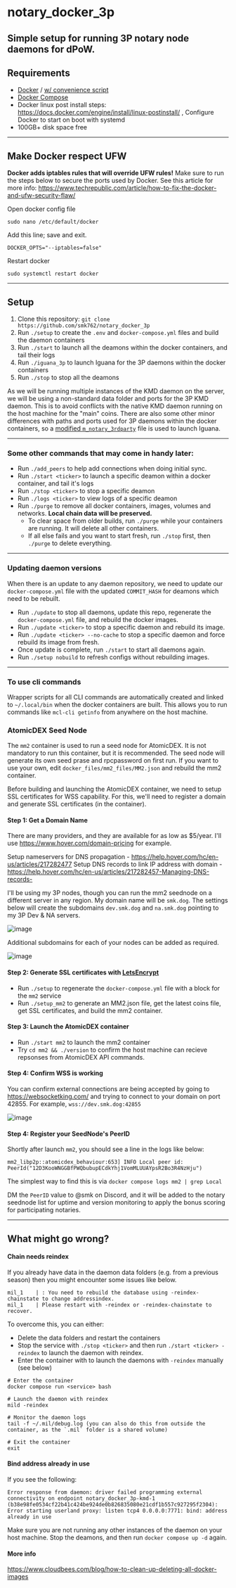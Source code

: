 # notary_docker_3p

Simple setup for running 3P notary node daemons for dPoW.
---
## Requirements

 - [Docker](https://docs.docker.com/engine/install/ubuntu/) / [w/ convenience script](https://docs.docker.com/engine/install/ubuntu/#install-using-the-convenience-script)
 - [Docker Compose](https://docs.docker.com/compose/install/linux/#install-using-the-repository)
 - Docker linux post install steps: https://docs.docker.com/engine/install/linux-postinstall/ , Configure Docker to start on boot with systemd
 - 100GB+ disk space free
---
## Make Docker respect UFW

**Docker adds iptables rules that will override UFW rules!** 
Make sure to run the steps below to secure the ports used by Docker. See this article for more info: https://www.techrepublic.com/article/how-to-fix-the-docker-and-ufw-security-flaw/

Open docker config file
```
sudo nano /etc/default/docker
```

Add this line; save and exit.
```
DOCKER_OPTS="--iptables=false"
```

Restart docker
```
sudo systemctl restart docker
```
---
## Setup

1. Clone this repository: `git clone https://github.com/smk762/notary_docker_3p`
2. Run `./setup` to create the `.env` and `docker-compose.yml` files and build the daemon containers
3. Run `./start` to launch all the deamons within the docker containers, and tail their logs
4. Run `./iguana_3p` to launch Iguana for the 3P daemons within the docker containers
5. Run `./stop` to stop all the deamons

As we will be running multiple instances of the KMD daemon on the server, we will be using a non-standard data folder and ports for the 3P KMD daemon. This is to avoid conflicts with the native KMD daemon running on the host machine for the "main" coins.
There are also some other minor differences with paths and ports used for 3P daemons within the docker containers, so a [modified `m_notary_3rdparty`](https://github.com/KomodoPlatform/dPoW/blob/season-seven/iguana/m_notary_3rdparty_docker) file is used to launch Iguana.

---
### Some other commands that may come in handy later:
- Run `./add_peers` to help add connections when doing initial sync.
- Run `./start <ticker>` to launch a specific deamon within a docker container, and tail it's logs
- Run `./stop <ticker>` to stop a specific deamon
- Run `./logs <ticker>` to view logs of a specific deamon
- Run `./purge` to remove all docker containers, images, volumes and networks. **Local chain data will be preserved.**
    - To clear space from older builds, run `./purge` while your containers are running. It will delete all other containers.
    - If all else fails and you want to start fresh, run `./stop` first, then `./purge` to delete everything.

---
### Updating daemon versions

When there is an update to any daemon repository, we need to update our `docker-compose.yml` file with the updated `COMMIT_HASH` for deamons which need to be rebuilt.
- Run `./update` to stop all daemons, update this repo, regenerate the `docker-compose.yml` file, and rebuild the docker images.
- Run `./update <ticker>` to stop a specific daemon and rebuild its image.
- Run `./update <ticker> --no-cache` to stop a specific daemon and force rebuild its image from fresh.
- Once update is complete, run `./start` to start all daemons again.
- Run `./setup nobuild` to refresh configs without rebuilding images. 

---
### To use cli commands
Wrapper scripts for all CLI commands are automatically created and linked to `~/.local/bin` when the docker containers are built. This allows you to run commands like `mcl-cli getinfo` from anywhere on the host machine.


### AtomicDEX Seed Node
The `mm2` container is used to run a seed node for AtomicDEX. It is not mandatory to run this container, but it is recommended.
The seed node will generate its own seed prase and rpcpassword on first run. If you want to use your own, edit `docker_files/mm2_files/MM2.json` and rebuild the mm2 container.

Before building and launching the AtomicDEX container, we need to setup SSL certificates for WSS capability. For this, we'll need to register a domain and generate SSL certificates (in the container). 

#### Step 1: Get a Domain Name
There are many providers, and they are available for as low as $5/year. I'll use https://www.hover.com/domain-pricing for example.

Setup nameservers for DNS propagation - https://help.hover.com/hc/en-us/articles/217282477
Setup DNS records to link IP address with domain - https://help.hover.com/hc/en-us/articles/217282457-Managing-DNS-records-

I'll be using my 3P nodes, though you can run the mm2 seednode on a different server in any region.
My domain name will be `smk.dog`. The settings below will create the subdomains `dev.smk.dog` and `na.smk.dog` pointing to my 3P Dev & NA servers.

![image](https://user-images.githubusercontent.com/35845239/171760406-3dfb473a-5db9-47eb-bdaf-3b4e81ae739c.png)

Additional subdomains for each of your nodes can be added as required.

![image](https://user-images.githubusercontent.com/35845239/171760521-1f0c3a59-3fbd-4c9e-8abf-6249bd856c57.png)


#### Step 2: Generate SSL certificates with [LetsEncrypt](https://letsencrypt.org/getting-started/)

- Run `./setup` to regenerate the `docker-compose.yml` file with a block for the `mm2` service
- Run `./setup_mm2` to generate an MM2.json file, get the latest coins file, get SSL certificates, and build the mm2 container.

#### Step 3: Launch the AtomicDEX container

- Run `./start mm2` to launch the mm2 container
- Try `cd mm2 && ./version` to confirm the host machine can recieve repsonses from AtomicDEX API commands.

#### Step 4: Confirm WSS is working

You can confirm external connections are being accepted by going to https://websocketking.com/ and trying to connect to your domain on port 42855. For example, `wss://dev.smk.dog:42855`

![image](https://user-images.githubusercontent.com/35845239/171772951-86d6fb8e-c9d0-40ee-88b6-3124a942d1b8.png)

#### Step 4: Register your SeedNode's PeerID

Shortly after launch `mm2`, you should see a line in the logs like below:
```
mm2_libp2p::atomicdex_behaviour:653] INFO Local peer id: PeerId("12D3KooWNGGBfPWQbubupECdkYhj1VomMLUUAYpsR2Bo3R4NzHju")
```
The simplest way to find this is via `docker compose logs mm2 | grep Local`

DM the `PeerID` value to @smk on Discord, and it will be added to the notary seednode list for uptime and version monitoring to apply the bonus scoring for participating notaries.

---
## What might go wrong?

#### Chain needs reindex

If you already have data in the daemon data folders (e.g. from a previous season) then you might encounter some issues like below.
```
mil_1    | : You need to rebuild the database using -reindex-chainstate to change addressindex.
mil_1    | Please restart with -reindex or -reindex-chainstate to recover.
```

To overcome this, you can either:
- Delete the data folders and restart the containers
- Stop the service with `./stop <ticker>` and then run `./start <ticker> -reindex` to launch the daemon with reindex.
- Enter the container with to launch the daemons with `-reindex` manually (see below)

```
# Enter the container
docker compose run <service> bash

# Launch the daemon with reindex
mild -reindex

# Monitor the daemon logs
tail -f ~/.mil/debug.log (you can also do this from outside the container, as the `.mil` folder is a shared volume)

# Exit the container
exit
```
#### Bind address already in use

If you see the following:
```
Error response from daemon: driver failed programming external connectivity on endpoint notary_docker_3p-kmd-1 (b38e98fe0534cf22b41c424be924de0b826835080e21cdf1b557c927295f2304): Error starting userland proxy: listen tcp4 0.0.0.0:7771: bind: address already in use
```

Make sure you are not running any other instances of the daemon on your host machine. Stop the deamons, and then run `docker compose up -d` again.

#### More info

https://www.cloudbees.com/blog/how-to-clean-up-deleting-all-docker-images
